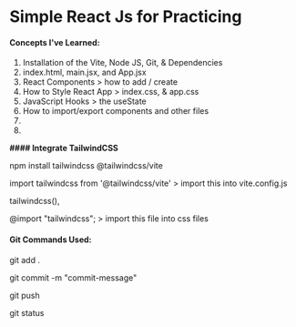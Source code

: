 # Simple React Js for Practicing

#### 

#### **Concepts I've Learned:**



1. Installation of the Vite, Node JS, Git, \& Dependencies
2. index.html, main.jsx, and App.jsx
3. React Components > how to add / create
4. How to Style React App > index.css, \& app.css
5. JavaScript Hooks > the useState
6. How to import/export components and other files
7. 
7. 
**#### Integrate TailwindCSS** 

npm install tailwindcss @tailwindcss/vite 



import tailwindcss from '@tailwindcss/vite' > import this into vite.config.js

tailwindcss(), 

@import "tailwindcss"; > import this file into css files



#### **Git Commands Used:**

git add .

git commit -m "commit-message" 

git push

git status



